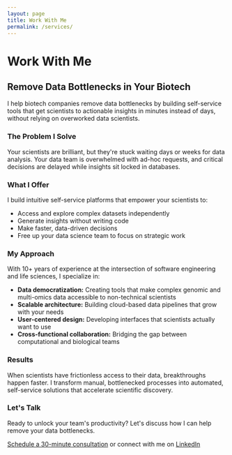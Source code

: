 ```yaml
---
layout: page
title: Work With Me
permalink: /services/
---
```


# Work With Me

## Remove Data Bottlenecks in Your Biotech

I help biotech companies remove data bottlenecks by building self-service tools that get scientists to actionable insights in minutes instead of days, without relying on overworked data scientists.

### The Problem I Solve

Your scientists are brilliant, but they're stuck waiting days or weeks for data analysis. Your data team is overwhelmed with ad-hoc requests, and critical decisions are delayed while insights sit locked in databases.

### What I Offer

I build intuitive self-service platforms that empower your scientists to:
- Access and explore complex datasets independently
- Generate insights without writing code
- Make faster, data-driven decisions
- Free up your data science team to focus on strategic work

### My Approach

With 10+ years of experience at the intersection of software engineering and life sciences, I specialize in:
- **Data democratization:** Creating tools that make complex genomic and multi-omics data accessible to non-technical scientists
- **Scalable architecture:** Building cloud-based data pipelines that grow with your needs
- **User-centered design:** Developing interfaces that scientists actually want to use
- **Cross-functional collaboration:** Bridging the gap between computational and biological teams

### Results

When scientists have frictionless access to their data, breakthroughs happen faster. I transform manual, bottlenecked processes into automated, self-service solutions that accelerate scientific discovery.

### Let's Talk

Ready to unlock your team's productivity? Let's discuss how I can help remove your data bottlenecks.

[Schedule a 30-minute consultation](https://calendly.com/lina-l-faller/30min) or connect with me on [LinkedIn](https://linkedin.com/in/linafaller)
